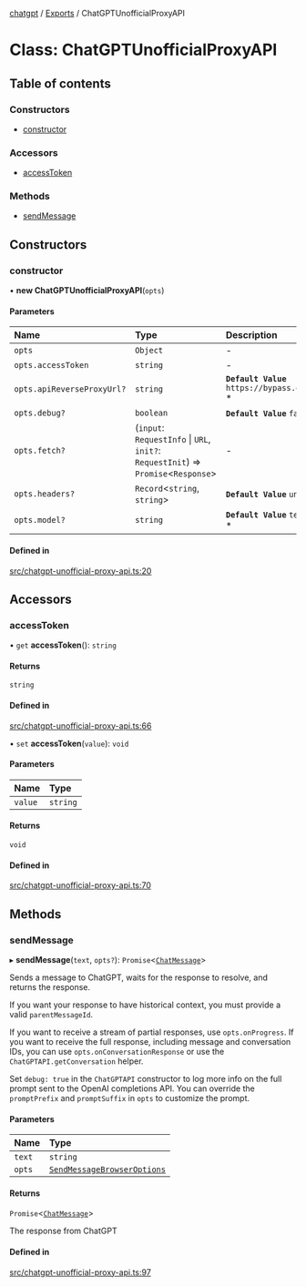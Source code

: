 [chatgpt](../readme.md) / [Exports](../modules.md) / ChatGPTUnofficialProxyAPI

# Class: ChatGPTUnofficialProxyAPI

## Table of contents

### Constructors

- [constructor](ChatGPTUnofficialProxyAPI.md#constructor)

### Accessors

- [accessToken](ChatGPTUnofficialProxyAPI.md#accesstoken)

### Methods

- [sendMessage](ChatGPTUnofficialProxyAPI.md#sendmessage)

## Constructors

### constructor

• **new ChatGPTUnofficialProxyAPI**(`opts`)

#### Parameters

| Name | Type | Description |
| :------ | :------ | :------ |
| `opts` | `Object` | - |
| `opts.accessToken` | `string` | - |
| `opts.apiReverseProxyUrl?` | `string` | **`Default Value`** `https://bypass.duti.tech/api/conversation` * |
| `opts.debug?` | `boolean` | **`Default Value`** `false` * |
| `opts.fetch?` | (`input`: `RequestInfo` \| `URL`, `init?`: `RequestInit`) => `Promise`<`Response`\> | - |
| `opts.headers?` | `Record`<`string`, `string`\> | **`Default Value`** `undefined` * |
| `opts.model?` | `string` | **`Default Value`** `text-davinci-002-render-sha` * |

#### Defined in

[src/chatgpt-unofficial-proxy-api.ts:20](https://github.com/transitive-bullshit/chatgpt-api/blob/9eac18f/src/chatgpt-unofficial-proxy-api.ts#L20)

## Accessors

### accessToken

• `get` **accessToken**(): `string`

#### Returns

`string`

#### Defined in

[src/chatgpt-unofficial-proxy-api.ts:66](https://github.com/transitive-bullshit/chatgpt-api/blob/9eac18f/src/chatgpt-unofficial-proxy-api.ts#L66)

• `set` **accessToken**(`value`): `void`

#### Parameters

| Name | Type |
| :------ | :------ |
| `value` | `string` |

#### Returns

`void`

#### Defined in

[src/chatgpt-unofficial-proxy-api.ts:70](https://github.com/transitive-bullshit/chatgpt-api/blob/9eac18f/src/chatgpt-unofficial-proxy-api.ts#L70)

## Methods

### sendMessage

▸ **sendMessage**(`text`, `opts?`): `Promise`<[`ChatMessage`](../interfaces/ChatMessage.md)\>

Sends a message to ChatGPT, waits for the response to resolve, and returns
the response.

If you want your response to have historical context, you must provide a valid `parentMessageId`.

If you want to receive a stream of partial responses, use `opts.onProgress`.
If you want to receive the full response, including message and conversation IDs,
you can use `opts.onConversationResponse` or use the `ChatGPTAPI.getConversation`
helper.

Set `debug: true` in the `ChatGPTAPI` constructor to log more info on the full prompt sent to the OpenAI completions API. You can override the `promptPrefix` and `promptSuffix` in `opts` to customize the prompt.

#### Parameters

| Name | Type |
| :------ | :------ |
| `text` | `string` |
| `opts` | [`SendMessageBrowserOptions`](../modules.md#sendmessagebrowseroptions) |

#### Returns

`Promise`<[`ChatMessage`](../interfaces/ChatMessage.md)\>

The response from ChatGPT

#### Defined in

[src/chatgpt-unofficial-proxy-api.ts:97](https://github.com/transitive-bullshit/chatgpt-api/blob/9eac18f/src/chatgpt-unofficial-proxy-api.ts#L97)
